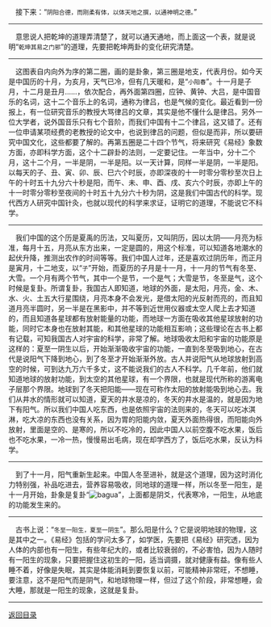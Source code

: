 &emsp;接下来：“``阴阳合德，而刚柔有体，以体天地之撰，以通神明之德。``”
___
&emsp;意思说人把乾坤的道理弄清楚了，就可以通天通地，而上面这一个表，就是说明“``乾坤其易之门邪``”的道理，先要把乾坤两卦的变化研究清楚。
___
&emsp;这图表自内向外为序的第二圈，画的是卦象，第三圈是地支，代表月份。如今天是中国历的十月，为亥月，天气已冷，但有几天暖和，是“``小阳春``”。十一月是子月，十二月是丑月……，依次配合，再外面第四圈，应钟、黄钟、大吕，是中国音乐的名词，这十二个音乐上的名词，通称为律吕，也是气候的变化。最近看到一份报上，有一位研究音乐的教授大骂律吕的文章，其实是他不懂什么是律吕。另外一位大学者，说外国音乐只有七个音阶，而我们中国有十二个律吕，这又错了。还有一位申请某项经费的老教授的论文中，也说到律吕的问题，但似是而非，所以要研究中国文化，这些都要了解的。再第五圈是二十四个节气，将来研究《易经》象数方面，亦即科学方面，这个十二辟卦的法则，一定要记住。一年当中，分十二个月，这十二个月，一半是阴，一半是阳。以一天计算，同样一半是阴，一半是阳。以每天的子、丑、寅、卯、辰、巳六个时辰，亦即深夜的十一时零分零秒至次日上午的十时五十九分六十秒是阳，而午、未、申、酉、戌、亥六个时辰，亦即上午的十一时零分零秒至夜间的十时五十九分六十秒为阴，这是我们中国古代的科学。现代西方人研究中国针灸，也就以现代的科学来求证，证明它的道理，不能说它不科学。
___
&emsp;我们中国的这个历是夏禹的历法，又叫夏历，又叫阴历，因以太阴——月亮为标准，每月十五，月亮从东方出来，一定是圆的，用这个标准，可以知道各地潮水的起伏升降，推测出农作的时间等等。我们中国人过年，还是喜欢过阴历年，而正月是寅月，十二地支，以“``子``”开始，而夏历的子月是十一月，十一月的节气有冬至、大雪。一个月有两个节气，其中一个是节，一个是气；大雪是节，冬至是气，这个时候是复卦。所谓复卦，我国古人即知道，地球的外面，是太阳，月亮，金、木、水、火、土五大行星围绕，月亮本身不会发光，是借太阳的光反射而亮的，而且知道月亮半圆时，另一半是在黑影中，并不等到近世用仪器或太空人爬上去才知道的，而且知道各星球都有放射能量的功能，而地球一方面在吸收其他星球放射的功能，同时它本身也在放射其能，和其他星球的功能相互影响；这些理论在古书上都有记载，可知我国古人对宇宙的科学，非常了解。地球吸收太阳和宇宙的功能原是这样的：夏至一阴生以后，开始渐渐吸收宇宙的功能，一直到冬至吸到地心，在古代是说阳气下降到地心，到了冬至才开始渐渐外放。古人并说阳气从地球放射到高空的时候，可到达九万六千多丈，这不能说我们的古人不科学。几千年前，他们就知道地球的放射功能，到太空的其他星球，有一个界限，也就是现代所称的游离电子层那个界限。地球到了冬天把阳能——现在可称作太阳的放射能吸到地心去。我们从井水的情形就可以知道，夏天的井水是凉的，冬天的井水是温的，就是因为地下有阳气。所以我们中国人吃东西，也是依照宇宙的法则来的，冬天可以吃冰淇淋，吃大凉的东西也没有关系，因为胃的阳能内敛，夏天外面热得很，而阳能向外放射，里面是空的、是寒的，所以不吃冷的，因此中国人以前空腹不吃水果，饭后也不吃水果，一冷一热，慢慢易出毛病，现在却学西方了，饭后吃水果，反认为科学。
___
&emsp;到了十一月，阳气重新生起来。中国人冬至进补，就是这个道理，因为这时消化力特别强，补品吃进去，营养容易吸收，同地球的道理一样，所以冬至一阳生，是十一月开始，卦象是复卦“![bagua](https://cors.zme.ink/http://www.quanxue.cn/CT_NanHuaiJin/YiJing/../../imgYiJing/gua24.png)”，上面都是阴爻，代表寒冷，一阳生，从地底的功能发生来的。
___
&emsp;古书上说：“``冬至一阳生，夏至一阴生``”。那么阳是什么？它是说明地球的物理，这是其中之一。《易经》包括的学问太多了，如学医，先要把《易经》研究透，因为人体的内部也有一阳生，有些年纪大的，或者比较衰弱的，不必害怕，因为人随时有一阳生的现象，只要把握住这初生的一阳，适当调摄，就对健康有益。像有些人睡不着，好像是失眠，其实是体能消耗到要恢复以前，可能精神非常旺，不想睡，要注意，这不是阳气而是阴气，和地球物理一样，但过了这个阶段，非常想睡，会大睡，那就是一阳生的现象，这就是复卦。
___
[返回目录](../../master/README.md#目录)
